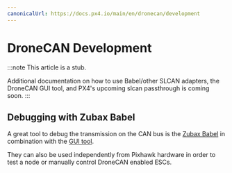 ```yaml
---
canonicalUrl: https://docs.px4.io/main/en/dronecan/development
---
```


# DroneCAN Development

:::note
This article is a stub.

Additional documentation on how to use Babel/other SLCAN adapters, the DroneCAN GUI tool, and PX4's upcoming slcan passthrough is coming soon.
:::

## Debugging with Zubax Babel

A great tool to debug the transmission on the CAN bus is the [Zubax Babel](https://zubax.com/products/babel) in combination with the [GUI tool](http://dronecan.github.io/GUI_Tool/Overview/).

They can also be used independently from Pixhawk hardware in order to test a node or manually control DroneCAN enabled ESCs.
